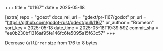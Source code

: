+++
title = "#1167"
date = 2025-05-18

[extra]
repo = "gdext"
docs_rel_url = "gdext/pr-1167/godot"
pr_url = "https://github.com/godot-rust/gdext/pull/1167"
pr_author = "Bromeon"
sort_key = 2025-05-18
date_time = 2025-05-18T19:39:59Z
commit_sha = "ee0b230bf1316af95fe146fc6fe5095a15f63c57"
+++

Decrease `CallError` size from 176 to 8 bytes
